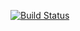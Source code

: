 [![Build Status](https://www.travis-ci.org/ccnuyan/starcedu.svg?branch=master)](https://www.travis-ci.org/ccnuyan/starcedu)